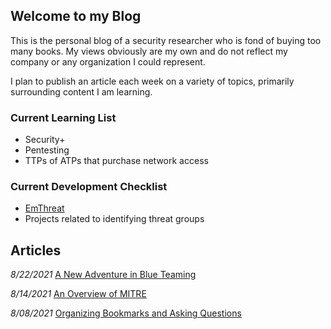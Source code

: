 ## Welcome to my Blog

This is the personal blog of a security researcher who is fond of buying too many books. My views obviously are my own and do not reflect my company or any organization I could represent. 

I plan to publish an article each week on a variety of topics, primarily surrounding content I am learning.

### Current Learning List
- Security+
- Pentesting
- TTPs of ATPs that purchase network access

### Current Development Checklist
- [EmThreat](https://github.com/steelsleuth/EmThreat) 
- Projects related to identifying threat groups

## Articles
*8/22/2021* [A New Adventure in Blue Teaming](https://steelsleuth.github.io/vigilant-meme/breaking-blue)

*8/14/2021* [An Overview of MITRE](https://steelsleuth.github.io/vigilant-meme/MITRE)

*8/08/2021* [Organizing Bookmarks and Asking Questions](https://steelsleuth.github.io/vigilant-meme/Organizing-Bookmarks) 

